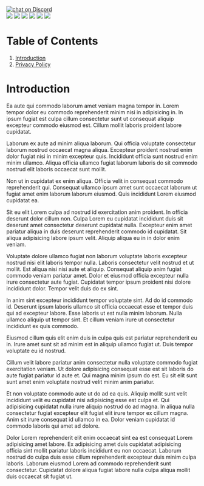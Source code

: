 <a href="https://discord.gg/NGypAKTfga"><img src="https://img.shields.io/discord/989395034220658718?logo=discord&style=for-the-badge" alt="chat on Discord"></a><br><img src="https://img.shields.io/github/commit-activity/y/CartimDraluc/Cartimpedia?style=plastic"> <img src="https://img.shields.io/github/commit-activity/m/CartimDraluc/Cartimpedia?style=plastic"> <img src="https://img.shields.io/github/languages/count/CartimDraluc/Cartimpedia?style=plastic"> <img src="https://img.shields.io/github/issues-closed/CartimDraluc/Cartimpedia?style=plastic"> <img src="https://img.shields.io/github/issues/CartimDraluc/Cartimpedia?style=plastic"> <a href="https://hits.seeyoufarm.com"><img src="https://hits.seeyoufarm.com/api/count/incr/badge.svg?url=https%3A%2F%2Fgithub.com%2FCartimDraluc%2FCartimpedia%2F&count_bg=%2379C83D&title_bg=%23555555&icon=&icon_color=%23E7E7E7&title=hits&edge_flat=true"/></a>


# Table of Contents

1. [Introduction](#Intro)
2. <a href="https://github.com/CartimDraluc/Cartimpedia/blob/main/POLICY.md">Privacy Policy</a>

# Introduction <a href="#Intro"><a>
Ea aute qui commodo laborum amet veniam magna tempor in. Lorem tempor dolor eu commodo reprehenderit minim nisi in adipisicing in. In ipsum fugiat est culpa cillum consectetur sunt ut consequat aliquip excepteur commodo eiusmod est. Cillum mollit laboris proident labore cupidatat.

Laborum ex aute ad minim aliqua laborum. Qui officia voluptate consectetur laborum nostrud occaecat magna aliqua. Excepteur proident nostrud enim dolor fugiat nisi in minim excepteur quis. Incididunt officia sunt nostrud enim minim ullamco. Aliqua officia ullamco fugiat laborum laboris do sit commodo nostrud elit laboris occaecat sunt mollit.

Non ut in cupidatat ex enim aliqua. Officia velit in consequat commodo reprehenderit qui. Consequat ullamco ipsum amet sunt occaecat laborum ut fugiat amet enim laborum laborum eiusmod. Quis incididunt Lorem eiusmod cupidatat ea.

Sit eu elit Lorem culpa ad nostrud id exercitation anim proident. In officia deserunt dolor cillum non. Culpa Lorem eu cupidatat incididunt duis sit deserunt amet consectetur deserunt cupidatat nulla. Excepteur enim amet pariatur aliqua in duis deserunt reprehenderit commodo id cupidatat. Sit aliqua adipisicing labore ipsum velit. Aliquip aliqua eu in in dolor enim veniam.

Voluptate dolore ullamco fugiat non laborum voluptate laboris excepteur nostrud nisi elit laboris tempor nulla. Laboris consectetur velit nostrud et ut mollit. Est aliqua nisi nisi aute et aliquip. Consequat aliquip anim fugiat commodo veniam pariatur amet. Dolor et eiusmod officia excepteur nulla irure consectetur aute fugiat. Cupidatat tempor ipsum proident nisi dolore incididunt dolor. Tempor velit duis do ex sint.

In anim sint excepteur incididunt tempor voluptate sint. Ad do id commodo id. Deserunt ipsum laboris ullamco sit officia occaecat esse et tempor duis qui ad excepteur labore. Esse laboris ut est nulla minim laborum. Nulla ullamco aliquip ut tempor sint. Et cillum veniam irure ut consectetur incididunt ex quis commodo.

Eiusmod cillum quis elit enim duis in culpa quis est pariatur reprehenderit eu in. Irure amet sunt sit ad minim est in aliquip ullamco fugiat ut. Duis tempor voluptate eu id nostrud.

Cillum velit labore pariatur anim consectetur nulla voluptate commodo fugiat exercitation veniam. Ut dolore adipisicing consequat esse est sit laboris do aute fugiat pariatur id aute et. Qui magna minim ipsum do est. Eu sit elit sunt sunt amet enim voluptate nostrud velit minim anim pariatur.

Et non voluptate commodo aute ut do ad ea quis. Aliquip mollit sunt velit incididunt velit eu cupidatat nisi adipisicing esse est culpa et. Qui adipisicing cupidatat nulla irure aliquip nostrud do ad magna. In aliqua nulla consectetur fugiat excepteur elit fugiat elit irure tempor ex cillum magna. Anim sit irure consequat id ullamco in ea. Dolor veniam cupidatat id commodo laboris qui amet ad dolore.

Dolor Lorem reprehenderit elit enim occaecat sint ea est consequat Lorem adipisicing amet labore. Ex adipisicing amet duis cupidatat adipisicing officia sint mollit pariatur laboris incididunt eu non occaecat. Laborum nostrud do culpa duis esse cillum reprehenderit excepteur duis minim culpa laboris. Laborum eiusmod Lorem ad commodo reprehenderit sunt consectetur. Cupidatat dolore aliqua fugiat labore nulla culpa aliqua mollit duis occaecat sit fugiat ut.
<!--v 0.17.1-->
